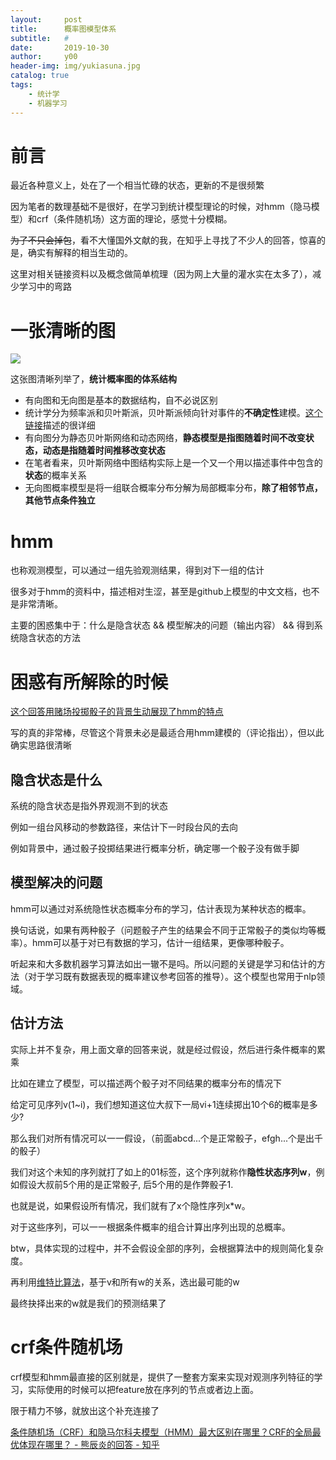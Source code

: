 ```yaml
---
layout:     post
title:      概率图模型体系
subtitle:   #
date:       2019-10-30
author:     y00
header-img: img/yukiasuna.jpg
catalog: true
tags:
    - 统计学
    - 机器学习
---
```


# 前言

最近各种意义上，处在了一个相当忙碌的状态，更新的不是很频繁

因为笔者的数理基础不是很好，在学习到统计模型理论的时候，对hmm（隐马模型）和crf（条件随机场）这方面的理论，感觉十分模糊。

~~为了不只会掉包~~，看不大懂国外文献的我，在知乎上寻找了不少人的回答，惊喜的是，确实有解释的相当生动的。

这里对相关链接资料以及概念做简单梳理（因为网上大量的灌水实在太多了），减少学习中的弯路

# 一张清晰的图

<img src="https://pic3.zhimg.com/v2-714c1843f78b6aecdb0c57cdd08e1c6a_r.jpg"/>

这张图清晰列举了，**统计概率图的体系结构**

* 有向图和无向图是基本的数据结构，自不必说区别
* 统计学分为频率派和贝叶斯派，贝叶斯派倾向针对事件的**不确定性**建模。[这个链接](https://www.zhihu.com/question/20587681/answer/41436978)描述的很详细
* 有向图分为静态贝叶斯网络和动态网络，**静态模型是指图随着时间不改变状态，动态是指随着时间推移改变状态**
* 在笔者看来，贝叶斯网络中图结构实际上是一个又一个用以描述事件中包含的**状态**的概率关系
* 无向图概率模型是将一组联合概率分布分解为局部概率分布，**除了相邻节点，其他节点条件独立**

# hmm

也称观测模型，可以通过一组先验观测结果，得到对下一组的估计

很多对于hmm的资料中，描述相对生涩，甚至是github上模型的中文文档，也不是非常清晰。

主要的困惑集中于：什么是隐含状态 && 模型解决的问题（输出内容） && 得到系统隐含状态的方法

# 困惑有所解除的时候

[这个回答用赌场投掷骰子的背景生动展现了hmm的特点](https://www.zhihu.com/question/20962240/answer/33561657)

写的真的非常棒，尽管这个背景未必是最适合用hmm建模的（评论指出），但以此确实思路很清晰

## 隐含状态是什么

系统的隐含状态是指外界观测不到的状态

例如一组台风移动的参数路径，来估计下一时段台风的去向

例如背景中，通过骰子投掷结果进行概率分析，确定哪一个骰子没有做手脚

## 模型解决的问题

hmm可以通过对系统隐性状态概率分布的学习，估计表现为某种状态的概率。

换句话说，如果有两种骰子（问题骰子产生的结果会不同于正常骰子的类似均等概率）。hmm可以基于对已有数据的学习，估计一组结果，更像哪种骰子。

听起来和大多数机器学习算法如出一辙不是吗。所以问题的关键是学习和估计的方法（对于学习既有数据表现的概率建议参考回答的推导）。这个模型也常用于nlp领域。


## 估计方法

实际上并不复杂，用上面文章的回答来说，就是经过假设，然后进行条件概率的累乘

比如在建立了模型，可以描述两个骰子对不同结果的概率分布的情况下

给定可见序列v(1~i)，我们想知道这位大叔下一局vi+1连续掷出10个6的概率是多少?

那么我们对所有情况可以一一假设，（前面abcd...个是正常骰子，efgh...个是出千的骰子）

我们对这个未知的序列就打了如上的01标签，这个序列就称作**隐性状态序列w**，例如假设大叔前5个用的是正常骰子, 后5个用的是作弊骰子1.

也就是说，如果假设所有情况，我们就有了x个隐性序列x*w。

对于这些序列，可以一一根据条件概率的组合计算出序列出现的总概率。

btw，具体实现的过程中，并不会假设全部的序列，会根据算法中的规则简化复杂度。

再利用[维特比算法](https://zh.wikipedia.org/wiki/%E7%BB%B4%E7%89%B9%E6%AF%94%E7%AE%97%E6%B3%95)，基于v和所有w的关系，选出最可能的w

最终抉择出来的w就是我们的预测结果了

# crf条件随机场

crf模型和hmm最直接的区别就是，提供了一整套方案来实现对观测序列特征的学习，实际使用的时候可以把feature放在序列的节点或者边上面。

限于精力不够，就放出这个补充连接了

[条件随机场（CRF）和隐马尔科夫模型（HMM）最大区别在哪里？CRF的全局最优体现在哪里？ - 熊辰炎的回答 - 知乎](https://www.zhihu.com/question/53458773/answer/330396666)

